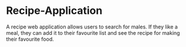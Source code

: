 # Recipe-Application
A recipe web application allows users to search for males. If they like a meal, they can add it to their favourite list and see the recipe for making their favourite food.
